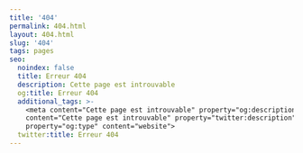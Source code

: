 ```yaml
---
title: '404'
permalink: 404.html
layout: 404.html
slug: '404'
tags: pages
seo:
  noindex: false
  title: Erreur 404
  description: Cette page est introuvable
  og:title: Erreur 404
  additional_tags: >-
    <meta content="Cette page est introuvable" property="og:description"><meta
    content="Cette page est introuvable" property="twitter:description"><meta
    property="og:type" content="website">
  twitter:title: Erreur 404
---
```



